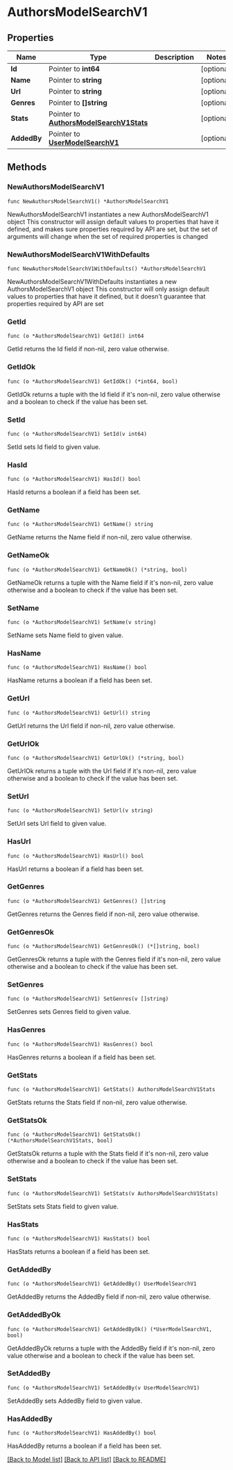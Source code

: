 # AuthorsModelSearchV1

## Properties

Name | Type | Description | Notes
------------ | ------------- | ------------- | -------------
**Id** | Pointer to **int64** |  | [optional] 
**Name** | Pointer to **string** |  | [optional] 
**Url** | Pointer to **string** |  | [optional] 
**Genres** | Pointer to **[]string** |  | [optional] 
**Stats** | Pointer to [**AuthorsModelSearchV1Stats**](AuthorsModelSearchV1Stats.md) |  | [optional] 
**AddedBy** | Pointer to [**UserModelSearchV1**](UserModelSearchV1.md) |  | [optional] 

## Methods

### NewAuthorsModelSearchV1

`func NewAuthorsModelSearchV1() *AuthorsModelSearchV1`

NewAuthorsModelSearchV1 instantiates a new AuthorsModelSearchV1 object
This constructor will assign default values to properties that have it defined,
and makes sure properties required by API are set, but the set of arguments
will change when the set of required properties is changed

### NewAuthorsModelSearchV1WithDefaults

`func NewAuthorsModelSearchV1WithDefaults() *AuthorsModelSearchV1`

NewAuthorsModelSearchV1WithDefaults instantiates a new AuthorsModelSearchV1 object
This constructor will only assign default values to properties that have it defined,
but it doesn't guarantee that properties required by API are set

### GetId

`func (o *AuthorsModelSearchV1) GetId() int64`

GetId returns the Id field if non-nil, zero value otherwise.

### GetIdOk

`func (o *AuthorsModelSearchV1) GetIdOk() (*int64, bool)`

GetIdOk returns a tuple with the Id field if it's non-nil, zero value otherwise
and a boolean to check if the value has been set.

### SetId

`func (o *AuthorsModelSearchV1) SetId(v int64)`

SetId sets Id field to given value.

### HasId

`func (o *AuthorsModelSearchV1) HasId() bool`

HasId returns a boolean if a field has been set.

### GetName

`func (o *AuthorsModelSearchV1) GetName() string`

GetName returns the Name field if non-nil, zero value otherwise.

### GetNameOk

`func (o *AuthorsModelSearchV1) GetNameOk() (*string, bool)`

GetNameOk returns a tuple with the Name field if it's non-nil, zero value otherwise
and a boolean to check if the value has been set.

### SetName

`func (o *AuthorsModelSearchV1) SetName(v string)`

SetName sets Name field to given value.

### HasName

`func (o *AuthorsModelSearchV1) HasName() bool`

HasName returns a boolean if a field has been set.

### GetUrl

`func (o *AuthorsModelSearchV1) GetUrl() string`

GetUrl returns the Url field if non-nil, zero value otherwise.

### GetUrlOk

`func (o *AuthorsModelSearchV1) GetUrlOk() (*string, bool)`

GetUrlOk returns a tuple with the Url field if it's non-nil, zero value otherwise
and a boolean to check if the value has been set.

### SetUrl

`func (o *AuthorsModelSearchV1) SetUrl(v string)`

SetUrl sets Url field to given value.

### HasUrl

`func (o *AuthorsModelSearchV1) HasUrl() bool`

HasUrl returns a boolean if a field has been set.

### GetGenres

`func (o *AuthorsModelSearchV1) GetGenres() []string`

GetGenres returns the Genres field if non-nil, zero value otherwise.

### GetGenresOk

`func (o *AuthorsModelSearchV1) GetGenresOk() (*[]string, bool)`

GetGenresOk returns a tuple with the Genres field if it's non-nil, zero value otherwise
and a boolean to check if the value has been set.

### SetGenres

`func (o *AuthorsModelSearchV1) SetGenres(v []string)`

SetGenres sets Genres field to given value.

### HasGenres

`func (o *AuthorsModelSearchV1) HasGenres() bool`

HasGenres returns a boolean if a field has been set.

### GetStats

`func (o *AuthorsModelSearchV1) GetStats() AuthorsModelSearchV1Stats`

GetStats returns the Stats field if non-nil, zero value otherwise.

### GetStatsOk

`func (o *AuthorsModelSearchV1) GetStatsOk() (*AuthorsModelSearchV1Stats, bool)`

GetStatsOk returns a tuple with the Stats field if it's non-nil, zero value otherwise
and a boolean to check if the value has been set.

### SetStats

`func (o *AuthorsModelSearchV1) SetStats(v AuthorsModelSearchV1Stats)`

SetStats sets Stats field to given value.

### HasStats

`func (o *AuthorsModelSearchV1) HasStats() bool`

HasStats returns a boolean if a field has been set.

### GetAddedBy

`func (o *AuthorsModelSearchV1) GetAddedBy() UserModelSearchV1`

GetAddedBy returns the AddedBy field if non-nil, zero value otherwise.

### GetAddedByOk

`func (o *AuthorsModelSearchV1) GetAddedByOk() (*UserModelSearchV1, bool)`

GetAddedByOk returns a tuple with the AddedBy field if it's non-nil, zero value otherwise
and a boolean to check if the value has been set.

### SetAddedBy

`func (o *AuthorsModelSearchV1) SetAddedBy(v UserModelSearchV1)`

SetAddedBy sets AddedBy field to given value.

### HasAddedBy

`func (o *AuthorsModelSearchV1) HasAddedBy() bool`

HasAddedBy returns a boolean if a field has been set.


[[Back to Model list]](../README.md#documentation-for-models) [[Back to API list]](../README.md#documentation-for-api-endpoints) [[Back to README]](../README.md)


